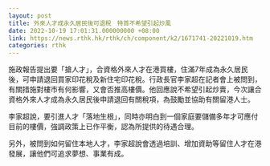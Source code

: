 ```yaml
---
layout: post
title: 外來人才成永久居民後可退稅　特首不希望引起炒風
date: 2022-10-19 17:01:31.000000000 +08:00
link: https://news.rthk.hk/rthk/ch/component/k2/1671741-20221019.htm
categories: rthk
---
```


施政報告提出要「搶人才」，合資格外來人才在港買樓，住滿7年成為永久居民後，可申請退回買家印花稅及新住宅印花稅。行政長官李家超在記者會上被問到，有關措施對樓市有何影響，又會否推高樓價。他回應說不希望引起炒賣，今次讓合資格外來人才成為永久居民後申請退回有關稅項，為鼓勵並協助有關留港人士。

李家超說，要引進人才「落地生根」，同時亦明白到一個家庭要儲備多年才可應付目前的樓價，強調政策上已作平衡，認為所提供的待遇合理。

另外，被問到如何留住本地人才，李家超說會透過培訓、增加資助等留住人才在港發展，讓他們可追求夢想、事業有成。
